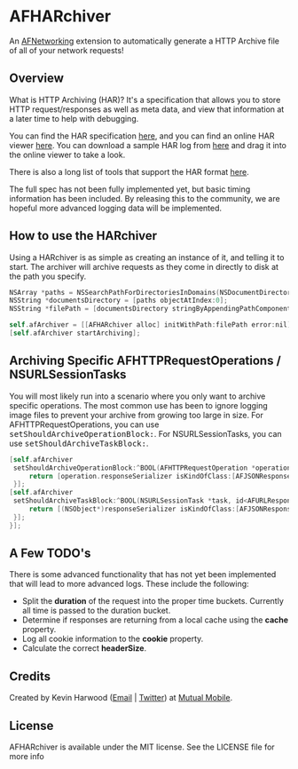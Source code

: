 AFHARchiver
===============================

An [AFNetworking](https://github.com/AFNetworking/AFNetworking/) extension to automatically generate a HTTP Archive file of all of your network requests!

## Overview
What is HTTP Archiving (HAR)? It's a specification that allows you to store HTTP request/responses as well as meta data, and view that information at a later time to help with debugging.

You can find the HAR specification [here](http://www.softwareishard.com/blog/har-12-spec/), and you can find an online HAR viewer [here](http://www.softwareishard.com/har/viewer/). You can download a sample HAR log from [here](http://mutualmobile.github.com/AFHARchiver/files/01-16-2013_02_24_30_log.HAR) and drag it into the online viewer to take a look.

There is also a long list of tools that support the HAR format [here](http://www.softwareishard.com/blog/har-adopters/).

The full spec has not been fully implemented yet, but basic timing information has been included. By releasing this to the community, we are hopeful more advanced logging data will be implemented.

## How to use the HARchiver

Using a HARchiver is as simple as creating an instance of it, and telling it to start. The archiver will archive requests as they come in directly to disk at the path you specify.

``` objective-c
NSArray *paths = NSSearchPathForDirectoriesInDomains(NSDocumentDirectory, NSUserDomainMask, YES);
NSString *documentsDirectory = [paths objectAtIndex:0];
NSString *filePath = [documentsDirectory stringByAppendingPathComponent:@"log.har"];

self.afArchiver = [[AFHARchiver alloc] initWithPath:filePath error:nil];
[self.afArchiver startArchiving];
```

## Archiving Specific AFHTTPRequestOperations / NSURLSessionTasks

You will most likely run into a scenario where you only want to archive specific operations. The most common use has been to ignore logging image files to prevent your archive from growing too large in size. For AFHTTPRequestOperations, you can use <tt>setShouldArchiveOperationBlock:</tt>. For NSURLSessionTasks, you can use <tt>setShouldArchiveTaskBlock:</tt>.

``` objective-c
[self.afArchiver
 setShouldArchiveOperationBlock:^BOOL(AFHTTPRequestOperation *operation) {
     return [operation.responseSerializer isKindOfClass:[AFJSONResponseSerializer class]];
 }];
[self.afArchiver
 setShouldArchiveTaskBlock:^BOOL(NSURLSessionTask *task, id<AFURLResponseSerialization> responseSerializer, id serializedResponse) {
     return [(NSObject*)responseSerializer isKindOfClass:[AFJSONResponseSerializer class]];
 }];
}];
```

## A Few TODO's

There is some advanced functionality that has not yet been implemented that will lead to more advanced logs. These include the following:
* Split the **duration** of the request into the proper time buckets. Currently all time is passed to the duration bucket.
* Determine if responses are returning from a local cache using the **cache** property.
* Log all cookie information to the **cookie** property.
* Calculate the correct **headerSize**.

## Credits

Created by Kevin Harwood ([Email](kevin.harwood@mutualmobile.com) | [Twitter](https://twitter.com/kevinharwood)) at [Mutual Mobile](http://mutualmobile.com).

## License

AFHARchiver is available under the MIT license. See the LICENSE file for more info
